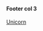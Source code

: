 #### Footer col 3

[Unicorn](http://validator.w3.org/unicorn/check?ucn_uri=referer&ucn_task=conformance)